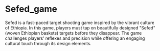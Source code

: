 # Sefed_game
Sefed is a fast-paced target shooting game inspired by the vibrant culture of Ethiopia. In this game, players must tap on beautifully designed "Sefed" (woven Ethiopian baskets) targets before they disappear. The game challenges players' reflexes and precision while offering an engaging cultural touch through its design elements.
